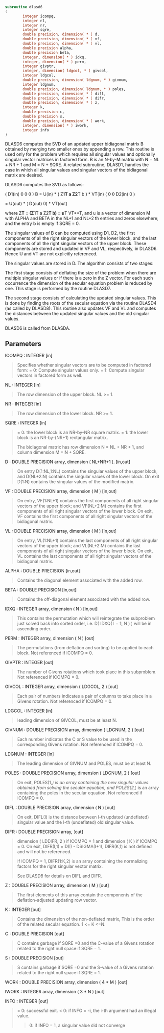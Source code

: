 ```fortran
subroutine dlasd6
(
        integer icompq,
        integer nl,
        integer nr,
        integer sqre,
        double precision, dimension( * ) d,
        double precision, dimension( * ) vf,
        double precision, dimension( * ) vl,
        double precision alpha,
        double precision beta,
        integer, dimension( * ) idxq,
        integer, dimension( * ) perm,
        integer givptr,
        integer, dimension( ldgcol, * ) givcol,
        integer ldgcol,
        double precision, dimension( ldgnum, * ) givnum,
        integer ldgnum,
        double precision, dimension( ldgnum, * ) poles,
        double precision, dimension( * ) difl,
        double precision, dimension( * ) difr,
        double precision, dimension( * ) z,
        integer k,
        double precision c,
        double precision s,
        double precision, dimension( * ) work,
        integer, dimension( * ) iwork,
        integer info
)
```

DLASD6 computes the SVD of an updated upper bidiagonal matrix B
obtained by merging two smaller ones by appending a row. This
routine is used only for the problem which requires all singular
values and optionally singular vector matrices in factored form.
B is an N-by-M matrix with N = NL + NR + 1 and M = N + SQRE.
A related subroutine, DLASD1, handles the case in which all singular
values and singular vectors of the bidiagonal matrix are desired.

DLASD6 computes the SVD as follows:

( D1(in)    0    0       0 )
B = U(in) * (   Z1**T   a   Z2**T    b ) * VT(in)
(   0       0   D2(in)   0 )

= U(out) * ( D(out) 0) * VT(out)

where Z**T = (Z1**T a Z2**T b) = u**T VT**T, and u is a vector of dimension M
with ALPHA and BETA in the NL+1 and NL+2 th entries and zeros
elsewhere; and the entry b is empty if SQRE = 0.

The singular values of B can be computed using D1, D2, the first
components of all the right singular vectors of the lower block, and
the last components of all the right singular vectors of the upper
block. These components are stored and updated in VF and VL,
respectively, in DLASD6. Hence U and VT are not explicitly
referenced.

The singular values are stored in D. The algorithm consists of two
stages:

The first stage consists of deflating the size of the problem
when there are multiple singular values or if there is a zero
in the Z vector. For each such occurrence the dimension of the
secular equation problem is reduced by one. This stage is
performed by the routine DLASD7.

The second stage consists of calculating the updated
singular values. This is done by finding the roots of the
secular equation via the routine DLASD4 (as called by DLASD8).
This routine also updates VF and VL and computes the distances
between the updated singular values and the old singular
values.

DLASD6 is called from DLASDA.

## Parameters
ICOMPQ : INTEGER [in]
> Specifies whether singular vectors are to be computed in
> factored form:
> = 0: Compute singular values only.
> = 1: Compute singular vectors in factored form as well.

NL : INTEGER [in]
> The row dimension of the upper block.  NL >= 1.

NR : INTEGER [in]
> The row dimension of the lower block.  NR >= 1.

SQRE : INTEGER [in]
> = 0: the lower block is an NR-by-NR square matrix.
> = 1: the lower block is an NR-by-(NR+1) rectangular matrix.
> 
> The bidiagonal matrix has row dimension N = NL + NR + 1,
> and column dimension M = N + SQRE.

D : DOUBLE PRECISION array, dimension ( NL+NR+1 ). [in,out]
> On entry D(1:NL,1:NL) contains the singular values of the
> upper block, and D(NL+2:N) contains the singular values
> of the lower block. On exit D(1:N) contains the singular
> values of the modified matrix.

VF : DOUBLE PRECISION array, dimension ( M ) [in,out]
> On entry, VF(1:NL+1) contains the first components of all
> right singular vectors of the upper block; and VF(NL+2:M)
> contains the first components of all right singular vectors
> of the lower block. On exit, VF contains the first components
> of all right singular vectors of the bidiagonal matrix.

VL : DOUBLE PRECISION array, dimension ( M ) [in,out]
> On entry, VL(1:NL+1) contains the  last components of all
> right singular vectors of the upper block; and VL(NL+2:M)
> contains the last components of all right singular vectors of
> the lower block. On exit, VL contains the last components of
> all right singular vectors of the bidiagonal matrix.

ALPHA : DOUBLE PRECISION [in,out]
> Contains the diagonal element associated with the added row.

BETA : DOUBLE PRECISION [in,out]
> Contains the off-diagonal element associated with the added
> row.

IDXQ : INTEGER array, dimension ( N ) [in,out]
> This contains the permutation which will reintegrate the
> subproblem just solved back into sorted order, i.e.
> D( IDXQ( I = 1, N ) ) will be in ascending order.

PERM : INTEGER array, dimension ( N ) [out]
> The permutations (from deflation and sorting) to be applied
> to each block. Not referenced if ICOMPQ = 0.

GIVPTR : INTEGER [out]
> The number of Givens rotations which took place in this
> subproblem. Not referenced if ICOMPQ = 0.

GIVCOL : INTEGER array, dimension ( LDGCOL, 2 ) [out]
> Each pair of numbers indicates a pair of columns to take place
> in a Givens rotation. Not referenced if ICOMPQ = 0.

LDGCOL : INTEGER [in]
> leading dimension of GIVCOL, must be at least N.

GIVNUM : DOUBLE PRECISION array, dimension ( LDGNUM, 2 ) [out]
> Each number indicates the C or S value to be used in the
> corresponding Givens rotation. Not referenced if ICOMPQ = 0.

LDGNUM : INTEGER [in]
> The leading dimension of GIVNUM and POLES, must be at least N.

POLES : DOUBLE PRECISION array, dimension ( LDGNUM, 2 ) [out]
> On exit, POLES(1,*) is an array containing the new singular
> values obtained from solving the secular equation, and
> POLES(2,*) is an array containing the poles in the secular
> equation. Not referenced if ICOMPQ = 0.

DIFL : DOUBLE PRECISION array, dimension ( N ) [out]
> On exit, DIFL(I) is the distance between I-th updated
> (undeflated) singular value and the I-th (undeflated) old
> singular value.

DIFR : DOUBLE PRECISION array, [out]
> dimension ( LDDIFR, 2 ) if ICOMPQ = 1 and
> dimension ( K ) if ICOMPQ = 0.
> On exit, DIFR(I,1) = D(I) - DSIGMA(I+1), DIFR(K,1) is not
> defined and will not be referenced.
> 
> If ICOMPQ = 1, DIFR(1:K,2) is an array containing the
> normalizing factors for the right singular vector matrix.
> 
> See DLASD8 for details on DIFL and DIFR.

Z : DOUBLE PRECISION array, dimension ( M ) [out]
> The first elements of this array contain the components
> of the deflation-adjusted updating row vector.

K : INTEGER [out]
> Contains the dimension of the non-deflated matrix,
> This is the order of the related secular equation. 1 <= K <=N.

C : DOUBLE PRECISION [out]
> C contains garbage if SQRE =0 and the C-value of a Givens
> rotation related to the right null space if SQRE = 1.

S : DOUBLE PRECISION [out]
> S contains garbage if SQRE =0 and the S-value of a Givens
> rotation related to the right null space if SQRE = 1.

WORK : DOUBLE PRECISION array, dimension ( 4 * M ) [out]

IWORK : INTEGER array, dimension ( 3 * N ) [out]

INFO : INTEGER [out]
> = 0:  successful exit.
> < 0:  if INFO = -i, the i-th argument had an illegal value.
> > 0:  if INFO = 1, a singular value did not converge
